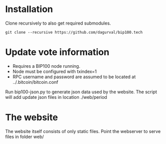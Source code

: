 # Installation

Clone recursively to also get required submodules.

`git clone --recursive https://github.com/dagurval/bip100.tech`

# Update vote information

- Requires a BIP100 node running.
- Node must be configured with txindex=1
- RPC username and password are assumed to be located at ../.bitcoin/bitcoin.conf

Run bip100-json.py to generate json data used by the website. The script will
add update json files in location ./web/period

# The website

The website itself consists of only static files. Point the webserver to serve
files in folder web/

